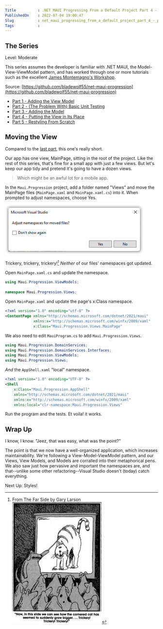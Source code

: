 ```yaml
---  
Title          : .NET MAUI Progressing From a Default Project Part 4 - Putting the View in Its Place   
PublishedOn    : 2022-07-04 19:00:47 
Slug           : net_maui_progressing_from_a_default_project_part_4_-_putting_the_view_in_its_place
Tags           :  
---
```


## The Series
Level: Moderate

This series assumes the developer is familiar with .NET MAUI, the Model-View-ViewModel pattern, and has worked through one or more tutorials such as the excellent [James Montemagno's Workshop](https://www.youtube.com/watch?app=desktop&v=DuNLR_NJv8U).

Source: [https://github.com/bladewolf55/net-maui-progression](https://github.com/bladewolf55/net-maui-progression)

*   [Part 1 - Adding the View Model](https://www.softwaremeadows.com/posts/net_maui_progressing_from_a_default_project_part_1_-_adding_the_view_model/)
*   [Part 2 - (The Problem With) Basic Unit Testing](https://www.softwaremeadows.com/posts/net_maui_progressing_from_a_default_project_part_2_-__the_problem_with__basic_unit_testing)
*   [Part 3 - Adding the Model](https://www.softwaremeadows.com/posts/net_maui_progressing_from_a_default_project_part_3_-_adding_the_model_more_testing_and_ddd/)
*   [Part 4 - Putting the View in Its Place](https://www.softwaremeadows.com/posts/net_maui_progressing_from_a_default_project_part_4_-_putting_the_view_in_its_place/)
*   [Part 5 - Restyling From Scratch](https://www.softwaremeadows.com/posts/net_maui_progressing_from_a_default_project_part_5_-_restyling_from_scratch/)

## Moving the View
Compared to the [last part](https://www.softwaremeadows.com/posts/net_maui_progressing_from_a_default_project_part_3_-_adding_the_model_more_testing_and_ddd/), this one's really short.

Our app has one view, MainPage, sitting in the root of the project. Like the rest of this series, that's fine for a small app with just a few views. But let's keep our app tidy and pretend it's going to have a dozen views.

> Which might be an awful lot for a mobile app.

In the `Maui.Progression` project, add a folder named "Views" and move the MainPage files (`MainPage.xaml` and `MainPage.xaml.cs`) into it. When prompted to adjust namespaces, choose Yes.

![](2022-07-04-19-07-19.png)

Trickery, trickery, trickery![^farside] *Neither* of our files' namespaces got updated. 

[^farside]: From The Far Side by Gary Larson  
    ![](farside-trickery.jpg)

Open `MainPage.xaml.cs` and update the namespace.

```csharp
using Maui.Progression.ViewModels;

namespace Maui.Progression.Views;
```

Open `MainPage.xaml` and update the page's x:Class namespace. 

```xml
<?xml version="1.0" encoding="utf-8" ?>
<ContentPage xmlns="http://schemas.microsoft.com/dotnet/2021/maui"
             xmlns:x="http://schemas.microsoft.com/winfx/2009/xaml"
             x:Class="Maui.Progression.Views.MainPage"
```

We also need to edit `MauiProgram.cs` to add `Maui.Progression.Views`.

```csharp
using Maui.Progression.DomainServices;
using Maui.Progression.DomainServices.Interfaces;
using Maui.Progression.ViewModels;
using Maui.Progression.Views;
```

*And* the `AppShell.xaml` "local" namespace.

```xml
<?xml version="1.0" encoding="UTF-8" ?>
<Shell
    x:Class="Maui.Progression.AppShell"
    xmlns="http://schemas.microsoft.com/dotnet/2021/maui"
    xmlns:x="http://schemas.microsoft.com/winfx/2009/xaml"
    xmlns:local="clr-namespace:Maui.Progression.Views"
```

Run the program and the tests. Et voila! it works.

## Wrap Up
I know, I know. "Jeez, that was easy, what was the point?"

The point is that we now have a well-organized application, which increases maintainability. We're following a View-Model-ViewModel pattern, and our Views, View Models, and Models are corralled into their metaphorical pens. We also saw just how pervasive and important the namespaces are, and that--unlike some other refactoring--Visual Studio doesn't (today) catch everything.

Next Up: Styles!
